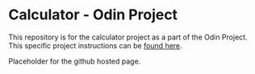 # Calculator - Odin Project

This repository is for the calculator project as a part of the Odin Project.
 This specific project instructions can be [found here](https://www.theodinproject.com/lessons/foundations-calculator).

 Placeholder for the github hosted page.